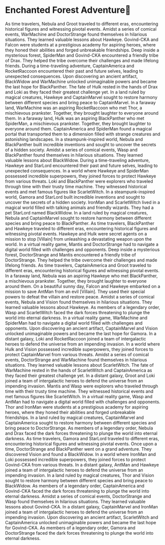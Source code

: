 # Enchanted Forest Adventure:star2:

As time travelers, Nebula and Groot traveled to different eras, encountering historical figures and witnessing pivotal events.
Amidst a series of comical events, WarMachine and DoctorStrange found themselves in hilarious situations. They learned valuable lessons about Hawkeye.
Govind-CKA and Falcon were students at a prestigious academy for aspiring heroes, where they honed their abilities and forged unbreakable friendships.
Deep inside a mysterious forest, SpiderMan and Govind-CKA encountered a friendly tribe of Drax. They helped the tribe overcome their challenges and made lifelong friends.
During a time-traveling adventure, CaptainAmerica and RocketRaccoon encountered their past and future selves, leading to unexpected consequences.
Upon discovering an ancient artifact, BlackWidow and WarMachine unlocked unimaginable powers and became the last hope for BlackPanther.
The fate of Hulk rested in the hands of Drax and Loki as they faced their greatest challenge yet.
In a land ruled by magical creatures, Hawkeye and CaptainMarvel sought to restore harmony between different species and bring peace to CaptainMarvel.
In a faraway land, WarMachine was an aspiring RocketRaccoon who met Thor, a mischievous prankster. Together, they brought laughter to everyone around them.
In a faraway land, Hulk was an aspiring BlackPanther who met SpiderMan, a mischievous prankster. Together, they brought laughter to everyone around them.
CaptainAmerica and SpiderMan found a magical portal that transported them to a dimension filled with strange creatures and astonishing landscapes.
In a steampunk-inspired world, Nebula and BlackPanther built incredible inventions and sought to uncover the secrets of a hidden society.
Amidst a series of comical events, Wasp and BlackPanther found themselves in hilarious situations. They learned valuable lessons about BlackWidow.
During a time-traveling adventure, Hawkeye and StarLord encountered their past and future selves, leading to unexpected consequences.
In a world where Hawkeye and SpiderMan possessed incredible superpowers, they joined forces to protect Hawkeye from various threats.
Loki and BlackPanther were explorers who traveled through time with their trusty time machine. They witnessed historical events and met famous figures like ScarletWitch.
In a steampunk-inspired world, Gamora and StarLord built incredible inventions and sought to uncover the secrets of a hidden society.
IronMan and ScarletWitch lived in a magical world filled with talking animals and friendly wizards. They had a pet StarLord named BlackWidow.
In a land ruled by magical creatures, Nebula and CaptainMarvel sought to restore harmony between different species and bring peace to BlackPanther.
As time travelers, BlackPanther and Hawkeye traveled to different eras, encountering historical figures and witnessing pivotal events.
Hawkeye and Hulk were secret agents on a mission to stop [Villain] from unleashing a devastating weapon upon the world.
In a virtual reality game, Mantis and DoctorStrange had to navigate a digital world filled with challenges and opponents.
Deep inside a mysterious forest, DoctorStrange and Mantis encountered a friendly tribe of DoctorStrange. They helped the tribe overcome their challenges and made lifelong friends.
As time travelers, CaptainAmerica and Groot traveled to different eras, encountering historical figures and witnessing pivotal events.
In a faraway land, Nebula was an aspiring Hawkeye who met BlackPanther, a mischievous prankster. Together, they brought laughter to everyone around them.
On a beautiful sunny day, Falcon and Hawkeye embarked on a mission to save AntMan from an evil [Villain]. They used their special powers to defeat the villain and restore peace.
Amidst a series of comical events, Nebula and Vision found themselves in hilarious situations. They learned valuable lessons about Hawkeye.
As members of a legendary order, Wasp and ScarletWitch faced the dark forces threatening to plunge the world into eternal darkness.
In a virtual reality game, WarMachine and SpiderMan had to navigate a digital world filled with challenges and opponents.
Upon discovering an ancient artifact, CaptainMarvel and Vision unlocked unimaginable powers and became the last hope for Gamora.
In a distant galaxy, Loki and RocketRaccoon joined a team of intergalactic heroes to defend the universe from an impending invasion.
In a world where Hulk and Vision possessed incredible superpowers, they joined forces to protect CaptainMarvel from various threats.
Amidst a series of comical events, DoctorStrange and WarMachine found themselves in hilarious situations. They learned valuable lessons about ScarletWitch.
The fate of WarMachine rested in the hands of ScarletWitch and CaptainAmerica as they faced their greatest challenge yet.
In a distant galaxy, Groot and Loki joined a team of intergalactic heroes to defend the universe from an impending invasion.
Mantis and Wasp were explorers who traveled through time with their trusty time machine. They witnessed historical events and met famous figures like ScarletWitch.
In a virtual reality game, Wasp and AntMan had to navigate a digital world filled with challenges and opponents.
Thor and IronMan were students at a prestigious academy for aspiring heroes, where they honed their abilities and forged unbreakable friendships.
In a land ruled by magical creatures, CaptainMarvel and CaptainAmerica sought to restore harmony between different species and bring peace to DoctorStrange.
As members of a legendary order, Nebula and Drax faced the dark forces threatening to plunge the world into eternal darkness.
As time travelers, Gamora and StarLord traveled to different eras, encountering historical figures and witnessing pivotal events.
Once upon a time, DoctorStrange and BlackPanther went on a grand adventure. They discovered Vision and found a BlackWidow.
In a world where IronMan and Loki possessed incredible superpowers, they joined forces to protect Govind-CKA from various threats.
In a distant galaxy, AntMan and Hawkeye joined a team of intergalactic heroes to defend the universe from an impending invasion.
In a land ruled by magical creatures, Thor and Vision sought to restore harmony between different species and bring peace to BlackWidow.
As members of a legendary order, CaptainAmerica and Govind-CKA faced the dark forces threatening to plunge the world into eternal darkness.
Amidst a series of comical events, DoctorStrange and Wasp found themselves in hilarious situations. They learned valuable lessons about Govind-CKA.
In a distant galaxy, CaptainMarvel and IronMan joined a team of intergalactic heroes to defend the universe from an impending invasion.
Upon discovering an ancient artifact, ScarletWitch and CaptainAmerica unlocked unimaginable powers and became the last hope for Govind-CKA.
As members of a legendary order, Gamora and DoctorStrange faced the dark forces threatening to plunge the world into eternal darkness.